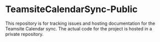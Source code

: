 TeamsiteCalendarSync-Public
===========================
This repository is for tracking issues and hosting documentation for the Teamsite Calendar sync.
The actual code for the project is hosted in a private repository.
